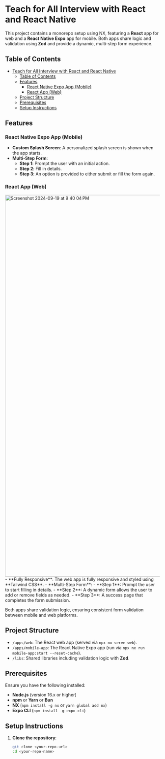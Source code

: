 # Teach for All Interview with React and React Native 

This project contains a monorepo setup using NX, featuring a **React** app for web and a **React Native Expo** app for mobile. Both apps share logic and validation using **Zod** and provide a dynamic, multi-step form experience.

## Table of Contents
- [Teach for All Interview with React and React Native](#teach-for-all-interview-with-react-and-react-native)
  - [Table of Contents](#table-of-contents)
  - [Features](#features)
    - [React Native Expo App (Mobile)](#react-native-expo-app-mobile)
    - [React App (Web)](#react-app-web)
  - [Project Structure](#project-structure)
  - [Prerequisites](#prerequisites)
  - [Setup Instructions](#setup-instructions)

## Features

### React Native Expo App (Mobile)

- **Custom Splash Screen**: A personalized splash screen is shown when the app starts.
- **Multi-Step Form**:
  - **Step 1**: Prompt the user with an initial action.
  - **Step 2**: Fill in details.
  - **Step 3**: An option is provided to either submit or fill the form again.

### React App (Web)
<img width="1240" alt="Screenshot 2024-09-19 at 9 40 04 PM" src="https://github.com/user-attachments/assets/60d86053-4486-4ba0-8e39-c729921c493e">
- **Fully Responsive**: The web app is fully responsive and styled using **Tailwind CSS**.
- **Multi-Step Form**:
  - **Step 1**: Prompt the user to start filling in details.
  - **Step 2**: A dynamic form allows the user to add or remove fields as needed.
  - **Step 3**: A success page that completes the form submission.

Both apps share validation logic, ensuring consistent form validation between mobile and web platforms.

## Project Structure

- `/apps/web`: The React web app (served via `npx nx serve web`).
- `/apps/mobile-app`: The React Native Expo app (run via `npx nx run mobile-app:start --reset-cache`).
- `/libs`: Shared libraries including validation logic with **Zod**.

## Prerequisites
Ensure you have the following installed:
- **Node.js** (version 16.x or higher)
- **npm** or **Yarn** or **Bun**
- **NX** (`npm install -g nx` or `yarn global add nx`)
- **Expo CLI** (`npm install -g expo-cli`)

## Setup Instructions

1. **Clone the repository**:
   ```bash
   git clone <your-repo-url>
   cd <your-repo-name>
